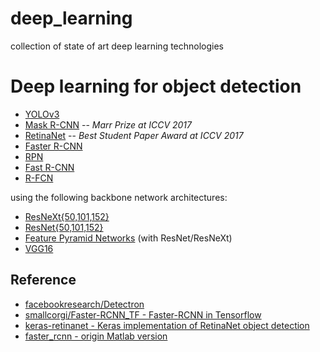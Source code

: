 # deep_learning
collection of state of art deep learning technologies

# Deep learning for object detection
- [YOLOv3](https://pjreddie.com/darknet/yolo/)
- [Mask R-CNN](https://arxiv.org/abs/1703.06870) -- *Marr Prize at ICCV 2017*
- [RetinaNet](https://arxiv.org/abs/1708.02002) -- *Best Student Paper Award at ICCV 2017*
- [Faster R-CNN](https://arxiv.org/abs/1506.01497)
- [RPN](https://arxiv.org/abs/1506.01497)
- [Fast R-CNN](https://arxiv.org/abs/1504.08083)
- [R-FCN](https://arxiv.org/abs/1605.06409)

using the following backbone network architectures:

- [ResNeXt{50,101,152}](https://arxiv.org/abs/1611.05431)
- [ResNet{50,101,152}](https://arxiv.org/abs/1512.03385)
- [Feature Pyramid Networks](https://arxiv.org/abs/1612.03144) (with ResNet/ResNeXt)
- [VGG16](https://arxiv.org/abs/1409.1556)

## Reference
- [facebookresearch/Detectron](https://github.com/facebookresearch/Detectron)
- [smallcorgi/Faster-RCNN_TF - Faster-RCNN in Tensorflow](https://github.com/smallcorgi/Faster-RCNN_TF)
- [keras-retinanet - Keras implementation of RetinaNet object detection](https://github.com/fizyr/keras-retinanet)
- [faster_rcnn - origin Matlab version](https://github.com/ShaoqingRen/faster_rcnn)
